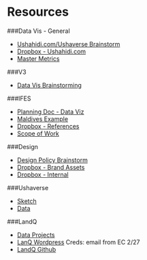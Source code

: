 Resources
=========
###Data Vis - General
* [Ushahidi.com/Ushaverse Brainstorm](https://docs.google.com/a/ushahidi.com/document/d/1OJNLPg_OC-jSwq0JA8nf1d4nyY1lZw0-6-nVQHydCbc/edit?usp=sharing)
* [Dropbox - Ushahidi.com](https://www.dropbox.com/sh/02o4f7r95iuua8h/Z6eYRITD5G)
* [Master Metrics]()

###V3
* [Data Vis Brainstorming](https://docs.google.com/document/d/1UbqcLH1NknXrtdDjA0510H4_HmB6d2PKMy8EnfaP7PY/edit?usp=sharing)

###IFES
* [Planning Doc - Data Viz](https://docs.google.com/document/d/1_CFYG9H1yFwlmcDwsjL1uLwfq9IOT-qZAtQFmf-5WPc/edit?usp=sharing)
* [Maldives Example](https://ifes.ushahidi.com/admin/stats/punchcard)
* [Dropbox - References](https://www.dropbox.com/sh/1ltm5l3gl37tcle/lF6ymXtAyj)
* [Scope of Work](https://drive.google.com/a/ushahidi.com/folderview?id=0B9z9cxNNJ5BvelRoQlJyQWVUelE&usp=sharing)

###Design
* [Design Policy Brainstorm](https://docs.google.com/a/ushahidi.com/document/d/1tejqbWl7oZkdKRd9Rlc8h1w9obFlCh4fsRoRr8ZjxbM/edit?usp=sharing)
* [Dropbox - Brand Assets](https://www.dropbox.com/sh/vihr2huug71i3x1/vQHQ6atfK0)
* [Dropbox - Internal](https://www.dropbox.com/sh/dl70617ijgbiw0n/I1EmO2bsnU)

###Ushaverse
* [Sketch](https://www.dropbox.com/s/j3plf7jasqa3orz/Ushaverse.jpg)
* [Data](https://drive.google.com/a/ushahidi.com/folderview?id=0B9z9cxNNJ5BvelRoQlJyQWVUelE&usp=sharing)


###LandQ
* [Data Projects](https://drive.google.com/a/ushahidi.com/folderview?id=0B9z9cxNNJ5BvelRoQlJyQWVUelE&usp=sharing)
* [LanQ Wordpress](http://landquest.internewskenya.org/wp-admin)
Creds: email from EC 2/27
* [LandQ Github]( https://github.com/oeco/landquest-jeo-child/issues/21)


